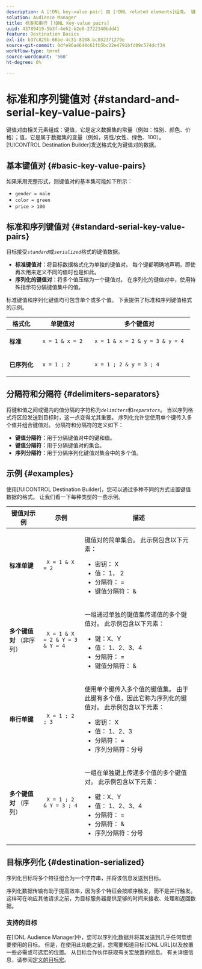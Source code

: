 ```yaml
---
description: A [!DNL key-value pair] 由 [!DNL related elements]组成。 键，它是定义数据集（例如，性别、颜色、价格）的常量，值，它是属于该集的变量（例如，男性/女性、绿色、100）。 Destination Builder发送格式化为键值对的数据。
solution: Audience Manager
title: 标准和串行 [!DNL Key-value pairs]
uuid: 43789419-5b3f-4e62-b2e0-2722340bdd41
feature: Destination Basics
exl-id: b37c829b-66be-4c31-8198-bc032371279e
source-git-commit: 0dfe96a4644c61fb5bc22e4791bfd09c574dcf34
workflow-type: tm+mt
source-wordcount: '560'
ht-degree: 0%

---
```


# 标准和序列键值对 {#standard-and-serial-key-value-pairs}

键值对由相关元素组成：键值，它是定义数据集的常量（例如：性别、颜色、价格）；值，它是属于数据集的变量（例如，男性/女性、绿色、100）。 [!UICONTROL Destination Builder]发送格式化为键值对的数据。

## 基本键值对 {#basic-key-value-pairs}

如果采用完整形式，则键值对的基本集可能如下所示：

* `gender = male`
* `color = green`
* `price > 100`

## 标准和序列键值对 {#standard-serial-key-value-pairs}

目标接受&#x200B;*`standard`*&#x200B;或&#x200B;*`serialized`*&#x200B;格式的键值数据。

* **标准键值对：**&#x200B;将目标数据格式化为单独的键值对。 每个键都明确地声明，即使再次用来定义不同的值时也是如此。
* **序列化的键值对：**&#x200B;将多个值压缩为一个键值对。 在序列化的键值对中，使用特殊指示符分隔键值集中的值。

标准键值和序列化键值均可包含单个或多个值。 下表提供了标准和序列键值格式的示例。

<table id="table_7895B1E800934117A19A96380F0CF91B"> 
 <thead> 
  <tr> 
   <th colname="col1" class="entry"> 格式化 </th>
   <th colname="col2" class="entry"> 单键值对 </th>
   <th colname="col3" class="entry"> 多个键值对 </th>
  </tr>
 </thead>
 <tbody> 
  <tr> 
   <td colname="col1"> <p> <b>标准</b> </p> </td>
   <td colname="col2"> <p> <code> x = 1 &amp; x = 2 </code> </p> </td>
   <td colname="col3"> <p> <code> x = 1 &amp; x = 2 &amp; y = 3 &amp; y = 4 </code> </p> </td>
  </tr>
  <tr> 
   <td colname="col1"> <p> <b>已序列化</b> </p> </td> 
   <td colname="col2"> <p> <code> x = 1 ; 2 </code> </p> </td> 
   <td colname="col3"> <p> <code> x = 1 ; 2 &amp; y = 3 ; 4 </code> </p> </td>
  </tr>
 </tbody>
</table>

## 分隔符和分隔符 {#delimiters-separators}

将键和值之间或键内的值分隔的字符称为&#x200B;*`delimiters`*&#x200B;和&#x200B;*`separators`*。 当以序列格式将区段发送到目标时，这一点变得尤其重要。 序列化允许您使用单个键传入多个值并组合键值对。 分隔符和分隔符的定义如下：

* **键值分隔符：**&#x200B;用于分隔键值对中的键和值。
* **键值分隔符：**&#x200B;用于分隔键值对的集合。
* **序列分隔符：**&#x200B;用于分隔序列化键值对集合中的多个值。

## 示例 {#examples}

使用[!UICONTROL Destination Builder]，您可以通过多种不同的方式设置键值数据的格式。 让我们看一下每种类型的一些示例。

<table id="table_C2FBDC887C8C4CC88B1B2A7CF8E2795F"> 
 <thead> 
  <tr> 
   <th colname="col1" class="entry"> 键值对示例 </th> 
   <th colname="col2" class="entry"> 示例 </th> 
   <th colname="col3" class="entry"> 描述 </th> 
  </tr> 
 </thead>
 <tbody> 
  <tr> 
   <td colname="col1"> <p> <b>标准单键</b> </p> </td> 
   <td colname="col2"> <p> <code> X = 1 &amp; X = 2 </code> </p> </td> 
   <td colname="col3"> <p>键值对的简单集合。 此示例包含以下元素： </p> 
    <ul id="ul_28C0CB005B264373926CA5D7418EE845"> 
     <li id="li_B6D300DBA9064F0BA743BA9B04339511">密钥： X </li> 
     <li id="li_9A1C98D5C9124FF1B4F032668576C03A">值： 1， 2 </li> 
     <li id="li_1D2828328E554176846C94F6140C0CBF">分隔符： = </li> 
     <li id="li_0C6A70A0D9534611ACC98A0FD3693587">键值分隔符： &amp; </li> 
    </ul> </td> 
  </tr> 
  <tr> 
   <td colname="col1"> <p> <b>多个键值对</b> （非序列） </p> </td> 
   <td colname="col2"> <p> <code> X = 1 &amp; X = 2 &amp; Y = 3 &amp; Y = 4 </code> </p> </td> 
   <td colname="col3"> <p>一组通过单独的键值集传递值的多个键值对。 此示例包含以下元素： </p> 
    <ul id="ul_7FB22A43B435463D9F209067FF2C3619"> 
     <li id="li_7487657F6C2F48F5A4C4C9F9E8FB3B4B">键：X、Y </li> 
     <li id="li_B828CF81DAB8443FBB2EDF6538A63B3C">值： 1、2、3、4 </li> 
     <li id="li_EA4C95F6C93D435EB79237E38CE6F011">分隔符： = </li> 
     <li id="li_45984AE2B581498299054BA5276D461D">键值分隔符： &amp; </li> 
    </ul> </td> 
  </tr> 
  <tr> 
   <td colname="col1"> <p> <b>串行单键</b> </p> </td> 
   <td colname="col2"> <p> <code> X = 1 ; 2 ; 3 </code> </p> </td> 
   <td colname="col3"> <p>使用单个键传入多个值的键值集。 由于此键有多个值，因此它称为序列化的键值对。 此示例包含以下元素： </p> 
    <ul id="ul_69C4C662B9BD4F77BB940D921B316CCF"> 
     <li id="li_718BEC527E69417C9F88D3DBD3357A28">密钥： X </li> 
     <li id="li_659DCBBFB4024AC2B9C4E74D2A86648D">值： 1、2、3 </li> 
     <li id="li_9A890233C6F84085A7BD5EA4D044E3CC">分隔符： = </li> 
     <li id="li_AFC0426EA6044F8BAFD915FCB3808FBA">序列分隔符：分号 </li> 
    </ul> </td> 
  </tr> 
  <tr> 
   <td colname="col1"> <p> <b>多个键值对</b> （序列） </p> </td> 
   <td colname="col2"> <p> <code> X = 1 ; 2 &amp; Y = 3 ; 4 </code> </p> </td> 
   <td colname="col3"> <p>一组在单独键上传递多个值的多个键值对。 此示例包含以下元素： </p> 
    <ul id="ul_CB50133B2E944818B9F2A0586EF69774"> 
     <li id="li_FD3D7ECC2BF046E99B1ED0B73EFE341F">键：X、Y </li> 
     <li id="li_2BADC98C4CE74BBBBA1DC446D24615AC">值： 1、2、3、4 </li> 
     <li id="li_4125435175AD4A43A44B980B28F32364">分隔符： = </li> 
     <li id="li_48CFC279B2514F4FB2935B05FC7F287A">分隔符： &amp; </li> 
     <li id="li_576C731F2FAF47FD92F55345CD6D36A0">序列分隔符：分号 </li> 
    </ul> </td> 
  </tr> 
 </tbody> 
</table>

## 目标序列化 {#destination-serialized}

序列化目标将多个特征组合为一个字符串，并将该信息发送到目标。

<!-- c_dest_serialized.xml -->

序列化数据传输有助于提高效率，因为多个特征会按顺序触发，而不是并行触发。 这样可在响应其他请求之前，为目标服务器提供足够的时间来接收、处理和返回数据。

### 支持的目标

在[!DNL Audience Manager]中，您可以序列化数据并将其发送到几乎任何您想要使用的目标。 但是，在使用此功能之前，您需要知道目标[!DNL URL]以及放置一些必需或可选宏的位置。 从目标合作伙伴获取有关宏放置的信息。 有关详细信息，请参阅[定义的目标宏](../../features/destinations/destination-macros.md#destination-macros-defined)。
